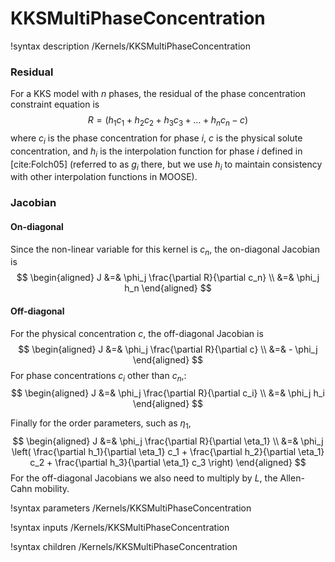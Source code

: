 # KKSMultiPhaseConcentration

!syntax description /Kernels/KKSMultiPhaseConcentration

### Residual

For a KKS model with $n$ phases, the residual of the phase concentration constraint equation is
$$
R = \left( h_1 c_1 + h_2 c_2 + h_3 c_3 + \dots + h_n c_n - c  \right)
$$
where $c_i$ is the phase concentration for phase $i$, $c$ is the physical solute concentration, and $h_i$ is the interpolation function for phase $i$ defined in [cite:Folch05] (referred to as $g_i$ there, but we use $h_i$ to maintain consistency with other interpolation functions in MOOSE).

### Jacobian

#### On-diagonal

Since the non-linear variable for this kernel is $c_n$, the on-diagonal Jacobian is
$$
\begin{aligned}
J &=& \phi_j \frac{\partial R}{\partial c_n} \\
&=& \phi_j h_n
\end{aligned}
$$

#### Off-diagonal

For the physical concentration $c$, the off-diagonal Jacobian is
$$
\begin{aligned}
J &=& \phi_j \frac{\partial R}{\partial c} \\
&=& - \phi_j
\end{aligned}
$$
For phase concentrations $c_i$ other than $c_n$,:
$$
\begin{aligned}
J &=& \phi_j \frac{\partial R}{\partial c_i} \\
&=& \phi_j h_i
\end{aligned}
$$

Finally for the order parameters, such as $\eta_1$,
$$
\begin{aligned}
J &=& \phi_j \frac{\partial R}{\partial \eta_1} \\
&=& \phi_j \left( \frac{\partial h_1}{\partial \eta_1} c_1 + \frac{\partial h_2}{\partial \eta_1} c_2 +  \frac{\partial h_3}{\partial \eta_1} c_3      \right)
\end{aligned}
$$
For the off-diagonal Jacobians we also need to multiply by $L$, the Allen-Cahn mobility.


!syntax parameters /Kernels/KKSMultiPhaseConcentration

!syntax inputs /Kernels/KKSMultiPhaseConcentration

!syntax children /Kernels/KKSMultiPhaseConcentration


